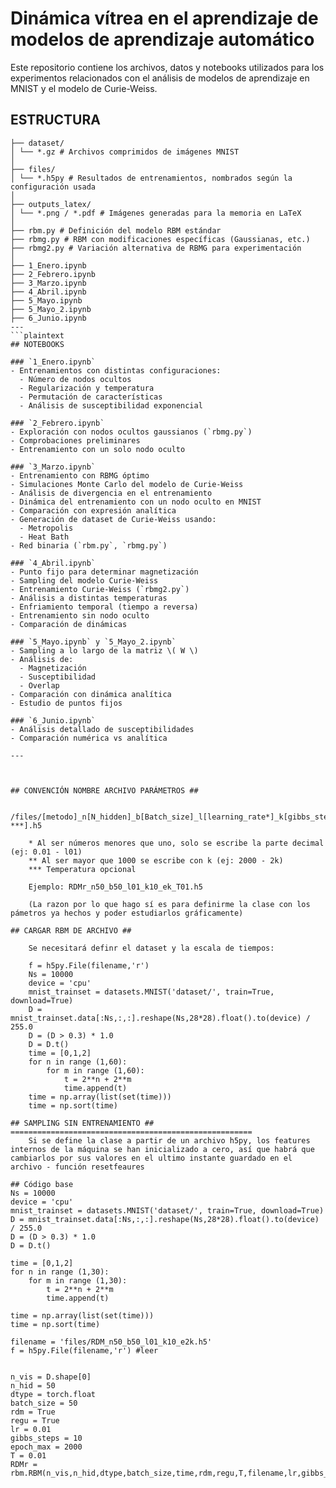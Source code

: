  # Dinámica vı́trea en el aprendizaje de modelos de aprendizaje automático

Este repositorio contiene los archivos, datos y notebooks utilizados para los experimentos relacionados con el análisis de modelos de aprendizaje en MNIST y el modelo de Curie-Weiss.

## ESTRUCTURA
```plaintext
├── dataset/
│ └── *.gz # Archivos comprimidos de imágenes MNIST
│
├── files/
│ └── *.h5py # Resultados de entrenamientos, nombrados según la configuración usada
│
├── outputs_latex/
│ └── *.png / *.pdf # Imágenes generadas para la memoria en LaTeX
│
├── rbm.py # Definición del modelo RBM estándar
├── rbmg.py # RBM con modificaciones específicas (Gaussianas, etc.)
├── rbmg2.py # Variación alternativa de RBMG para experimentación
│
├── 1_Enero.ipynb
├── 2_Febrero.ipynb
├── 3_Marzo.ipynb
├── 4_Abril.ipynb
├── 5_Mayo.ipynb
├── 5_Mayo_2.ipynb
├── 6_Junio.ipynb
---
```plaintext
## NOTEBOOKS

### `1_Enero.ipynb`
- Entrenamientos con distintas configuraciones:
  - Número de nodos ocultos
  - Regularización y temperatura
  - Permutación de características
  - Análisis de susceptibilidad exponencial

### `2_Febrero.ipynb`
- Exploración con nodos ocultos gaussianos (`rbmg.py`)
- Comprobaciones preliminares
- Entrenamiento con un solo nodo oculto

### `3_Marzo.ipynb`
- Entrenamiento con RBMG óptimo
- Simulaciones Monte Carlo del modelo de Curie-Weiss
- Análisis de divergencia en el entrenamiento
- Dinámica del entrenamiento con un nodo oculto en MNIST
- Comparación con expresión analítica
- Generación de dataset de Curie-Weiss usando:
  - Metropolis
  - Heat Bath
- Red binaria (`rbm.py`, `rbmg.py`)

### `4_Abril.ipynb`
- Punto fijo para determinar magnetización
- Sampling del modelo Curie-Weiss
- Entrenamiento Curie-Weiss (`rbmg2.py`)
- Análisis a distintas temperaturas
- Enfriamiento temporal (tiempo a reversa)
- Entrenamiento sin nodo oculto
- Comparación de dinámicas

### `5_Mayo.ipynb` y `5_Mayo_2.ipynb`
- Sampling a lo largo de la matriz \( W \)
- Análisis de:
  - Magnetización
  - Susceptibilidad
  - Overlap
- Comparación con dinámica analítica
- Estudio de puntos fijos

### `6_Junio.ipynb`
- Análisis detallado de susceptibilidades
- Comparación numérica vs analítica

---



## CONVENCIÓN NOMBRE ARCHIVO PARÁMETROS ## 
 
	/files/[metodo]_n[N_hidden]_b[Batch_size]_l[learning_rate*]_k[gibbs_steps]_e[epochs**]_T[*, ***].h5

	* Al ser números menores que uno, solo se escribe la parte decimal (ej: 0.01 - l01)
	** Al ser mayor que 1000 se escribe con k (ej: 2000 - 2k)
	*** Temperatura opcional
	
	Ejemplo: RDMr_n50_b50_l01_k10_ek_T01.h5
	
	(La razon por lo que hago sí es para definirme la clase con los pámetros ya hechos y poder estudiarlos gráficamente)

## CARGAR RBM DE ARCHIVO ##

	Se necesitará definr el dataset y la escala de tiempos: 
	
	f = h5py.File(filename,'r')
	Ns = 10000
	device = 'cpu'
	mnist_trainset = datasets.MNIST('dataset/', train=True, download=True)
	D = mnist_trainset.data[:Ns,:,:].reshape(Ns,28*28).float().to(device) / 255.0
	D = (D > 0.3) * 1.0
	D = D.t()
	time = [0,1,2]
	for n in range (1,60):
		for m in range (1,60):
			t = 2**n + 2**m
			time.append(t)
	time = np.array(list(set(time)))
	time = np.sort(time)

## SAMPLING SIN ENTRENAMIENTO ## ======================================================
	Si se define la clase a partir de un archivo h5py, los features internos de la máquina se han inicializado a cero, así que habrá que cambiarlos por sus valores en el ultimo instante guardado en el archivo - función resetfeaures
	
## Código base 
Ns = 10000
device = 'cpu'
mnist_trainset = datasets.MNIST('dataset/', train=True, download=True)
D = mnist_trainset.data[:Ns,:,:].reshape(Ns,28*28).float().to(device) / 255.0
D = (D > 0.3) * 1.0
D = D.t()

time = [0,1,2]
for n in range (1,30):
    for m in range (1,30):
        t = 2**n + 2**m
        time.append(t)

time = np.array(list(set(time)))
time = np.sort(time)

filename = 'files/RDM_n50_b50_l01_k10_e2k.h5'
f = h5py.File(filename,'r') #leer


n_vis = D.shape[0]
n_hid = 50
dtype = torch.float
batch_size = 50
rdm = True
regu = True
lr = 0.01
gibbs_steps = 10
epoch_max = 2000
T = 0.01
RDMr = rbm.RBM(n_vis,n_hid,dtype,batch_size,time,rdm,regu,T,filename,lr,gibbs_steps,epoch_max)
